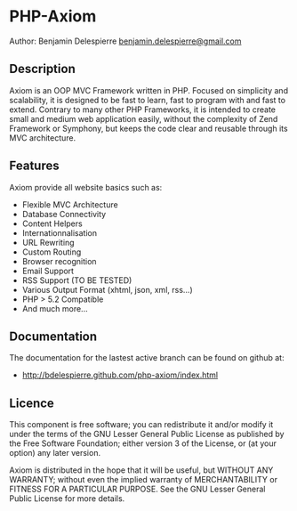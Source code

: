 PHP-Axiom
=========

Author: Benjamin Delespierre <benjamin.delespierre@gmail.com>

Description
-----------

Axiom is an OOP MVC Framework written in PHP. Focused on simplicity and scalability,
it is designed to be fast to learn, fast to program with and fast to extend.
Contrary to many other PHP Frameworks, it is intended to create small and 
medium web application easily, without the complexity of Zend Framework or 
Symphony, but keeps the code clear and reusable through its MVC architecture.


Features
--------

Axiom provide all website basics such as:

* Flexible MVC Architecture
* Database Connectivity
* Content Helpers
* Internationnalisation
* URL Rewriting
* Custom Routing
* Browser recognition
* Email Support
* RSS Support (TO BE TESTED)
* Various Output Format (xhtml, json, xml, rss...)
* PHP > 5.2 Compatible
* And much more... 

Documentation
-------------

The documentation for the lastest active branch can be found on github at:

* http://bdelespierre.github.com/php-axiom/index.html

Licence
-------

This component is free software; you can redistribute it and/or
modify it under the terms of the GNU Lesser General Public
License as published by the Free Software Foundation; either
version 3 of the License, or (at your option) any later version.

Axiom is distributed in the hope that it will be useful,
but WITHOUT ANY WARRANTY; without even the implied warranty of
MERCHANTABILITY or FITNESS FOR A PARTICULAR PURPOSE. See the GNU
Lesser General Public License for more details.